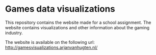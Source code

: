 # Games data visualizations
This repository contains the website made for a school assignment. 
The website contains visualizations and other information about the gaming industry.

The website is available on the following url:
http://gamesvisualizations.arjanvanhugten.nl/

